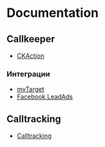 # Documentation

## Callkeeper
* [CKAction](/ckaction)
### Интеграции
* [myTarget](/documentation/integrations/mytarget/mytarget.md)
* [Facebook LeadAds](documentation/facebook/facebook_ru.md)

## Calltracking
* [Calltracking](/documentation/calltracking/calltracking_instruction.md)

